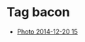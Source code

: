 <!--
title: Tag bacon
date: 2020-06-28T14:38:47.968Z
tags:
-->
# Tag bacon

 * [Photo 2014-12-20 15](105691058822.md)